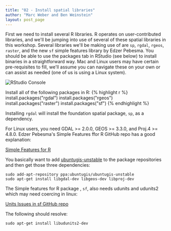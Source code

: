 ```yaml
---
title: "02 - Install spatial libraries"
author: "Marc Weber and Ben Weinstein"
layout: post_page
---
```

  
First we need to install several R libraries.  R operates on user-contributed libraries, and we'll be jumping into use of several of these spatial libraries in this workshop.  Several libraries we'll be making use of are `sp`, `rgdal`, `rgeos`, `raster`, and the new `sf` simple features library by Edzer Pebesma.  You should be able to use the packages tab in RStudio (see below) to install binaries in a straightforward way.  Mac and Linux users may have certain pre-requisites to fill, we'll assume you can navigate these on your own or can assist as needed (one of us is using a Linux system).

![RStudio Console](/gis_in_action_r_spatial/figure/packages.png)

Install all of the following packages in R:
{% highlight r %}
install.packages("rgdal")
install.packages("rgeos")
install.packages("raster")
install.packages("sf")
{% endhighlight %}

Installing `rgdal` will install the foundation spatial package, `sp`, as a dependency.  

For Linux users, you need GDAL >= 2.0.0, GEOS >= 3.3.0, and Proj.4 >=  4.8.0.  Edzer Pebesma's Simple Features ffor R GitHub repo has a good explanation:

[Simple Features for R](https://github.com/edzer/sfr)

You basically want to add [ubuntugis-unstable](http://ppa.launchpad.net/ubuntugis/ubuntugis-unstable/ubuntu/) to the package repositories and then get those three dependencies:

```
sudo add-apt-repository ppa:ubuntugis/ubuntugis-unstable
sudo apt-get install libgdal-dev libgeos-dev libproj-dev
```

The Simple features for R package , `sf`, also needs udunits and udunits2 which may need coercing in linux:

[Units Issues in sf GitHub repo](https://github.com/edzer/units/issues/1)

The following should resolve:

```
sudo apt-get install libudunits2-dev
```


